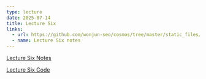 ```yaml
---
type: lecture
date: 2025-07-14
title: Lecture Six
links:
  - url: https://github.com/wonjun-seo/cosmos/tree/master/static_files/presentations/lecture_six/
  - name: Lecture Six notes 
---
```


[Lecture Six Notes](https://github.com/wonjun-seo/cosmos/tree/master/static_files/presentations/lecture_six/)

[Lecture Six Code](https://github.com/wonjun-seo/cosmos/tree/master/static_files/presentations/lecture_six/Prediction(1).pdf)
